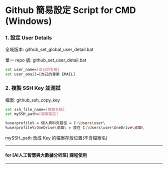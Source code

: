 # Github 簡易設定 Script for CMD (Windows)

### 1. 設定 User Details
全域版本: github_set_global_user_detail.bat

單一 repo 版: github_set_user_detail.bat

```bash
set user_name=[自己的名稱]
set user_email=[自己的專案 EMAIL]
```


### 2. 複製 SSH Key 並測試
檔案: github_ssh_copy_key 
```bash
set ssh_file_name=[檔案名稱]
set mySSH_path=[檔案路徑]
```
```bash
%userprofile% = 個人資料夾路徑 = C:\Users\user\
%userprofile%\OneDrive\桌面\ = 放在 C:\Users\user\OneDrive\桌面\
```
mySSH_path 改成 Key 的檔案存放位置(不含檔案名)



---
#### for \[AI人工智慧與大數據分析班\] 課程使用
---
